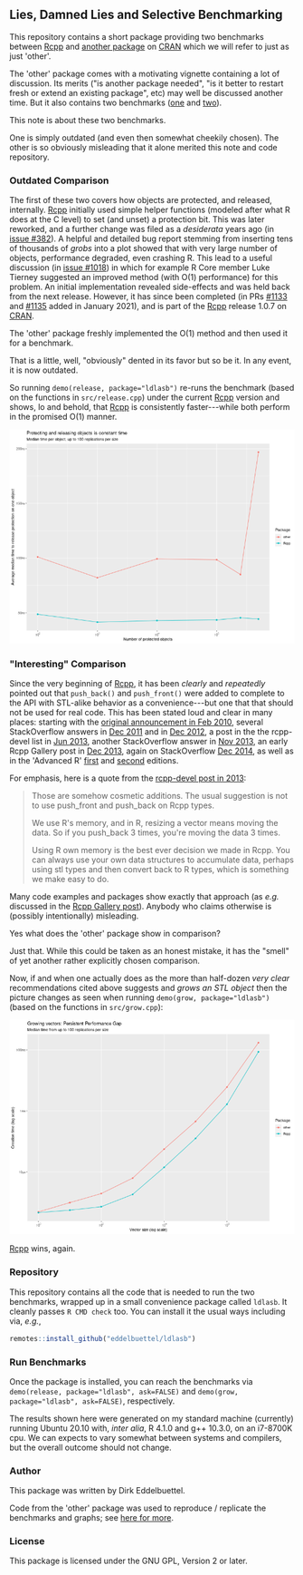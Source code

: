 ## Lies, Damned Lies and Selective Benchmarking

This repository contains a short package providing two benchmarks between [Rcpp][1] and [another package][2] on [CRAN][3] which we will refer to just as just 'other'.

The 'other' package comes with a motivating vignette containing a lot of discussion.
Its merits ("is another package needed", "is it better to restart fresh or extend an existing package", etc) may well be discussed another time.
But it also contains two benchmarks ([one](https://cran.r-project.org/package=cpp11/vignettes/motivations.html#protection) and [two](https://cran.r-project.org/package=cpp11/vignettes/motivations.html#growing-vectors)).

This note is about these two benchmarks.

One is simply outdated (and even then somewhat cheekily chosen).
The other is so obviously misleading that it alone merited this note and code repository.


### Outdated Comparison

The first of these two covers how objects are protected, and released, internally.
[Rcpp][1] initially used simple helper functions (modeled after what R does at the C level) to set (and unset) a protection bit.
This was later reworked, and a further change was filed as a _desiderata_ years ago (in [issue #382](https://github.com/RcppCore/Rcpp/issues/382)).
A helpful and detailed bug report stemming from inserting tens of thousands of _grobs_ into a plot showed that with very large number of objects, performance degraded, even crashing R.
This lead to a useful discussion (in [issue #1018](https://github.com/RcppCore/Rcpp/issues/1081)) in which for example R Core member Luke Tierney suggested an improved method (with O(1) performance) for this problem.
An initial implementation revealed side-effects and was held back from the next release.
However, it has since been completed (in PRs [#1133](https://github.com/RcppCore/Rcpp/pull/1133) and [#1135](https://github.com/RcppCore/Rcpp/pull/1135) added in January 2021), and is part of the [Rcpp][1] release 1.0.7 on [CRAN][2].

The 'other' package freshly implemented the O(1) method and then used it for a benchmark.

That is a little, well, "obviously" dented in its favor but so be it.
In any event, it is now outdated.  

So running `demo(release, package="ldlasb")` re-runs the benchmark (based on the functions in `src/release.cpp`) under the current [Rcpp][1] version and shows, lo and behold, that [Rcpp][1] is consistently faster---while both perform in the promised O(1) manner.

![](inst/figures/release.png)


### "Interesting" Comparison

Since the very beginning of [Rcpp][1], it has been _clearly_ and _repeatedly_ pointed out that `push_back()` and `push_front()` were added to complete to the API with STL-alike behavior as a convenience---but one that that should not be used for real code.
This has been stated loud and clear in many places:
starting with the [original announcement in Feb 2010](https://lists.r-forge.r-project.org/pipermail/rcpp-devel/2010-February/000410.html),
several StackOverflow answers in [Dec 2011](https://stackoverflow.com/a/8631853/143305) and in [Dec 2012](https://stackoverflow.com/a/13783044/143305),
a post in the the rcpp-devel list in [Jun 2013](https://lists.r-forge.r-project.org/pipermail/rcpp-devel/2013-June/006078.html),
another StackOverflow answer in [Nov 2013](https://stackoverflow.com/a/19829440/143305),
an early Rcpp Gallery post in [Dec 2013](https://gallery.rcpp.org/articles/plyr-c-to-rcpp/),
again on StackOverflow [Dec 2014](https://stackoverflow.com/a/27585789/143305), 
as well as in the 'Advanced R' [first](http://adv-r.had.co.nz/Rcpp.html#stl) and [second](https://adv-r.hadley.nz/rcpp.html#stl) editions.

For emphasis, here is a quote from the [rcpp-devel post in 2013](https://lists.r-forge.r-project.org/pipermail/rcpp-devel/2013-June/006078.html):

> Those are somehow cosmetic additions. The usual suggestion is not to
> use push_front and push_back on Rcpp types.
>
> We use R's memory, and in R, resizing a vector means moving the data.
> So if you push_back 3 times, you're moving the data 3 times.
>
> Using R own memory is the best ever decision we made in Rcpp. You can
> always use your own data structures to accumulate data, perhaps using
> stl types and then convert back to R types, which is something we make
> easy to do.

Many code examples and packages show exactly that approach (as _e.g._ discussed
in the [Rcpp Gallery post](https://gallery.rcpp.org/articles/plyr-c-to-rcpp/)).
Anybody who claims otherwise is (possibly intentionally) misleading.

Yes what does the 'other' package show in comparison?  

Just that.
While this could be taken as an honest mistake, it has the "smell" of yet another rather explicitly chosen comparison.

Now, if and when one actually does as the more than half-dozen _very clear_ recommendations cited above suggests and _grows an STL object_ then the picture changes as seen when running `demo(grow, package="ldlasb")` (based on the functions in `src/grow.cpp`):


![](inst/figures/grow.png)

[Rcpp][1] wins, again.

### Repository

This repository contains all the code that is needed to run the two benchmarks, wrapped up in a small convenience package called `ldlasb`.
It cleanly passes `R CMD check` too. 
You can install it the usual ways including via, _e.g._, 

```r
remotes::install_github("eddelbuettel/ldlasb")
```

### Run Benchmarks

Once the package is installed, you can reach the benchmarks via `demo(release, package="ldlasb", ask=FALSE)` and `demo(grow, package="ldlasb", ask=FALSE)`, respectively.

The results shown here were generated on my standard machine (currently) running Ubuntu 20.10 with, _inter alia_, R 4.1.0 and g++ 10.3.0, on an i7-8700K cpu.
We can expects to vary somewhat between systems and compilers, but the overall outcome should not change.

### Author

This package was written by Dirk Eddelbuettel.

Code from the 'other' package was used to reproduce / replicate the benchmarks and graphs; see [here for more](inst/AUTHORS).

### License

This package is licensed under the GNU GPL, Version 2 or later.

[1]: https://github.com/RcppCore/Rcpp
[2]: https://CRAN.R-Project.org/package=cpp11
[3]: https://CRAN.R-Project.org
